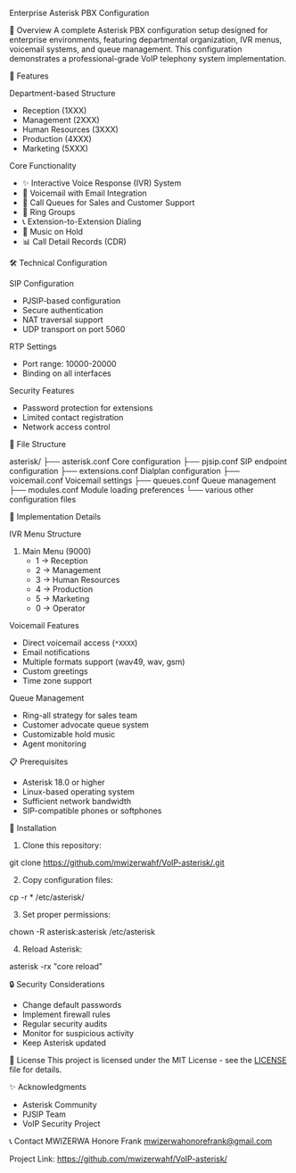 Enterprise Asterisk PBX Configuration

📱 Overview
A complete Asterisk PBX configuration setup designed for enterprise environments, featuring departmental organization, IVR menus, voicemail systems, and queue management. This configuration demonstrates a professional-grade VoIP telephony system implementation.

🎯 Features

Department-based Structure
- Reception (1XXX)
- Management (2XXX)
- Human Resources (3XXX)
- Production (4XXX)
- Marketing (5XXX)

Core Functionality
- ✨ Interactive Voice Response (IVR) System
- 📧 Voicemail with Email Integration
- 👥 Call Queues for Sales and Customer Support
- 🔄 Ring Groups
- 📞 Extension-to-Extension Dialing
- 🎵 Music on Hold
- 📊 Call Detail Records (CDR)

🛠 Technical Configuration

SIP Configuration
- PJSIP-based configuration
- Secure authentication
- NAT traversal support
- UDP transport on port 5060

RTP Settings
- Port range: 10000-20000
- Binding on all interfaces

Security Features
- Password protection for extensions
- Limited contact registration
- Network access control

📁 File Structure

asterisk/
├── asterisk.conf       Core configuration
├── pjsip.conf         SIP endpoint configuration
├── extensions.conf    Dialplan configuration
├── voicemail.conf    Voicemail settings
├── queues.conf       Queue management
├── modules.conf      Module loading preferences
└── various other configuration files


🚀 Implementation Details

IVR Menu Structure
1. Main Menu (9000)
   - 1 → Reception
   - 2 → Management
   - 3 → Human Resources
   - 4 → Production
   - 5 → Marketing
   - 0 → Operator

Voicemail Features
- Direct voicemail access (`*XXXX`)
- Email notifications
- Multiple formats support (wav49, wav, gsm)
- Custom greetings
- Time zone support

Queue Management
- Ring-all strategy for sales team
- Customer advocate queue system
- Customizable hold music
- Agent monitoring

📋 Prerequisites
- Asterisk 18.0 or higher
- Linux-based operating system
- Sufficient network bandwidth
- SIP-compatible phones or softphones

🔧 Installation

1. Clone this repository:

git clone https://github.com/mwizerwahf/VoIP-asterisk/.git

2. Copy configuration files:

cp -r * /etc/asterisk/


3. Set proper permissions:

chown -R asterisk:asterisk /etc/asterisk


4. Reload Asterisk:

asterisk -rx "core reload"


 🔒 Security Considerations
- Change default passwords
- Implement firewall rules
- Regular security audits
- Monitor for suspicious activity
- Keep Asterisk updated

📄 License
This project is licensed under the MIT License - see the [LICENSE](LICENSE) file for details.

✨ Acknowledgments
- Asterisk Community
- PJSIP Team
- VoIP Security Project

 📞 Contact
MWIZERWA Honore Frank 
mwizerwahonorefrank@gmail.com

Project Link: https://github.com/mwizerwahf/VoIP-asterisk/
